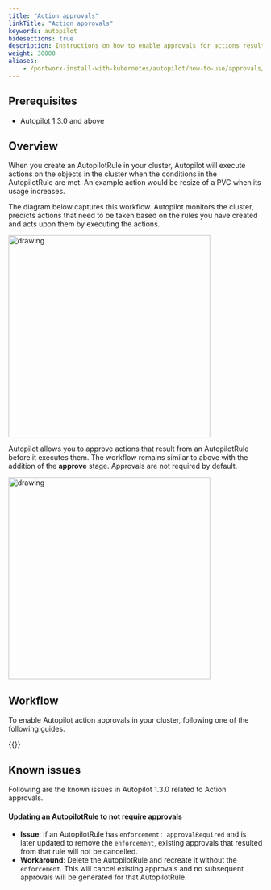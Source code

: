 ```yaml
---
title: "Action approvals"
linkTitle: "Action approvals"
keywords: autopilot
hidesections: true
description: Instructions on how to enable approvals for actions resulting from autopilot rules
weight: 30000
aliases:
    - /portworx-install-with-kubernetes/autopilot/how-to-use/approvals/
---
```

## Prerequisites

* Autopilot 1.3.0 and above

## Overview 

When you create an AutopilotRule in your cluster, Autopilot will execute actions on the objects in the cluster when the conditions in the AutopilotRule are met. An example action would be resize of a PVC when its usage increases.

The diagram below captures this workflow. Autopilot monitors the cluster, predicts actions that need to be taken based on the rules you have created and acts upon them by executing the actions.

<img src="/img/aut-workflow-no-approval.png" alt="drawing" width="400" height="400"/>

Autopilot allows you to approve actions that result from an AutopilotRule before it executes them. The workflow remains similar to above with the addition of the **approve** stage. Approvals are not required by default.

<img src="/img/aut-workflow-approval.png" alt="drawing" width="400" height="400"/>


## Workflow

To enable Autopilot action approvals in your cluster, following one of the following guides.

{{<homelist series="aut-approval-walkthroughs">}}
 
## Known issues

Following are the known issues in Autopilot 1.3.0 related to Action approvals.

#### Updating an AutopilotRule to not require approvals

* **Issue**: If an AutopilotRule has `enforcement: approvalRequired` and is later updated to remove the `enforcement`, existing approvals that resulted from that rule will not be cancelled. 
* **Workaround**:  Delete the AutopilotRule and recreate it without the `enforcement`. This will cancel existing approvals and no subsequent approvals will be generated for that AutopilotRule.
